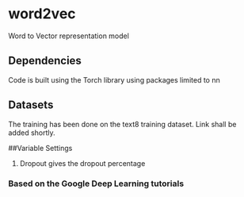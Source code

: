 # word2vec
Word to Vector representation model

## Dependencies
Code is built using the Torch library using packages limited to nn
## Datasets
The training has been done on the text8 training dataset. Link shall be added shortly.

##Variable Settings
1. Dropout gives the dropout percentage

### Based on the Google Deep Learning tutorials
